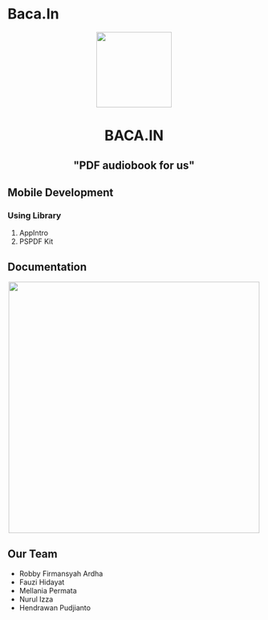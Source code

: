 # Baca.In
<p align="center">
<img src="https://i.ibb.co/NYtBZTh/bacain.png" align="center" height="150">
</p>
<h1 align="center">BACA.IN</h1>
<h2 align="center">"PDF audiobook for us"</h2>


## Mobile Development
### Using Library
1. AppIntro
1. PSPDF Kit


## Documentation


<p align="center">
<img src="https://i.ibb.co/BsX3f4m/Poster.png" align="center" height="500">
</p>

<!-- ![Earth](https://img.freepik.com/free-vector/woman-relaxing-home-girl-drinking-hot-tea-reading-book-armchair-flat-vector-illustration-leisure-evening-literature_74855-8684.jpg?size=626&ext=jpg)
 -->

## Our Team
* Robby Firmansyah Ardha
* Fauzi Hidayat
* Mellania Permata
* Nurul Izza
* Hendrawan Pudjianto

